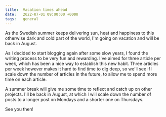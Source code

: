 ```yaml
---
title:  Vacation times ahead
date:   2022-07-01 09:00:00 +0000
tags:   general
---
```


As the Swedish summer keeps delivering sun, heat and happiness to this otherwise dark and cold part of the world, I'm going on vacation and will be back in August.

As I decided to start blogging again after some slow years, I found the writing process to be very fun and rewarding. I've aimed for three article per week, which has been a nice way to establish this new habit. Three articles per week however makes it hard to find time to dig deep, so we'll see if I scale down the number of articles in the future, to allow me to spend more time on each article.

A summer break will give me some time to reflect and catch up on other projects. I'll be back in August, at which I will scale down the number of posts to a longer post on Mondays and a shorter one on Thursdays. 

See you then!